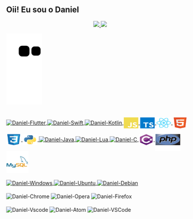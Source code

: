 ## Oii! Eu sou o Daniel 
<div align="center">
  <a href="https://github.com/MunizzDaniel">
  <img height="180em" src="https://github-readme-stats.vercel.app/api?username=MunizzDaniel&show_icons=true&theme=github_dark&include_all_commits=true&count_private=true"/>
  <img height="180em" src="https://github-readme-stats.vercel.app/api/top-langs/?username=rafaballerini&layout=compact&langs_count=7&theme=github_dark"/>
</div>
<div> 
 
  ![Snake animation](https://github.com/rafaballerini/rafaballerini/blob/output/github-contribution-grid-snake.svg)
 
</div>
  
  <div style="display: inline_block"><br>
  <img align="center" alt="Daniel-Flutter" height="30" width="40" src="https://cdn.jsdelivr.net/gh/devicons/devicon/icons/flutter/flutter-original.svg"> 
  <img align="center" alt="Daniel-Swift" height="30" width="40" src="https://cdn.jsdelivr.net/gh/devicons/devicon/icons/swift/swift-original.svg">
  <img align="center" alt="Daniel-Kotlin" height="30" width="40" src="https://cdn.jsdelivr.net/gh/devicons/devicon/icons/kotlin/kotlin-original.svg">
  <img align="center" alt="Daniel-Js" height="30" width="40" src="https://raw.githubusercontent.com/devicons/devicon/master/icons/javascript/javascript-plain.svg">
  <img align="center" alt="Daniel-Ts" height="30" width="40" src="https://raw.githubusercontent.com/devicons/devicon/master/icons/typescript/typescript-plain.svg">
  <img align="center" alt="Daniel-React" height="30" width="40" src="https://raw.githubusercontent.com/devicons/devicon/master/icons/react/react-original.svg">
  <img align="center" alt="Daniel-HTML" height="30" width="40" src="https://raw.githubusercontent.com/devicons/devicon/master/icons/html5/html5-original.svg">
  <img align="center" alt="Daniel-CSS" height="30" width="40" src="https://raw.githubusercontent.com/devicons/devicon/master/icons/css3/css3-original.svg">
  <img align="center" alt="Daniel-Python" height="30" width="40" src="https://raw.githubusercontent.com/devicons/devicon/master/icons/python/python-original.svg">
  <img align="center" alt="Daniel-Java" height="50" width="40" src="https://cdn.jsdelivr.net/gh/devicons/devicon/icons/java/java-original.svg">
  <img align="center" alt="Daniel-Lua" height="30" width="40" src="https://cdn.jsdelivr.net/gh/devicons/devicon/icons/lua/lua-original.svg">
  <img align="center" alt="Daniel-C" height="30" width="40" src="https://cdn.jsdelivr.net/gh/devicons/devicon/icons/c/c-original.svg">
  <img align="center" alt="Daniel-Csharp" height="30" width="40" src="https://raw.githubusercontent.com/devicons/devicon/master/icons/csharp/csharp-original.svg">
  <img align="center" alt="Daniel-PHP" height="60" width="70" src="https://raw.githubusercontent.com/devicons/devicon/master/icons/php/php-original.svg">
  <img align="center" alt="Daniel-Mysql" height="60" widht="70" src="https://raw.githubusercontent.com/devicons/devicon/master/icons/mysql/mysql-original-wordmark.svg">
</div>
  
  <div style="display: inline_block"><br>
   <img align="center" alt="Daniel-Windows" height="30" width="40" src="https://cdn.jsdelivr.net/gh/devicons/devicon/icons/windows8/windows8-original.svg">
   <img align="center" alt="Daniel-Ubuntu" height="30" width="40" src="https://cdn.jsdelivr.net/gh/devicons/devicon/icons/ubuntu/ubuntu-plain.svg">
   <img align="center" alt="Daniel-Debian" height="30" width="40" src="https://cdn.jsdelivr.net/gh/devicons/devicon/icons/debian/debian-original.svg">
  </div>
  
  <div style="display: inline-block"><br>
   <img align="center" alt="Daniel-Chrome" height="30" width="40" src="https://cdn.jsdelivr.net/gh/devicons/devicon/icons/chrome/chrome-original.svg">
   <img align="center" alt="Daniel-Opera" height="30" width="40" src="https://cdn.jsdelivr.net/gh/devicons/devicon/icons/opera/opera-original.svg">
   <img align="center" alt="Daniel-Firefox" height="30" width="40" src="https://cdn.jsdelivr.net/gh/devicons/devicon/icons/firefox/firefox-original.svg" >
  </div>
  
  <div style="display: inline-block"><br>
   <img align="center" alt="Daniel-Vscode" height="30" width="40" src="https://cdn.jsdelivr.net/gh/devicons/devicon/icons/vscode/vscode-original.svg">
   <img align="center" alt="Daniel-Atom" height="30" width="40" src="https://cdn.jsdelivr.net/gh/devicons/devicon/icons/atom/atom-original.svg">
   <img align="center" alt="Daniel-VSCode" height="30" width="40" src="https://cdn.jsdelivr.net/gh/devicons/devicon/icons/visualstudio/visualstudio-plain.svg">
  </div>
